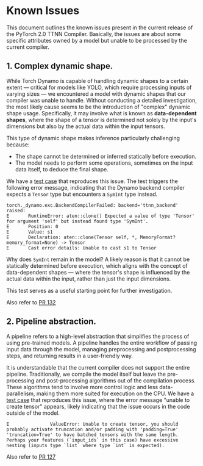 Known Issues
============

This document outlines the known issues present in the current release of the PyTorch 2.0 TTNN Compiler. Basically, the issues are about some specific attributes owned by a model but unable to be processed by the current compiler.

## 1. Complex dynamic shape.

While Torch Dynamo is capable of handling dynamic shapes to a certain extent — critical for models like YOLO, which require processing inputs of varying sizes — we encountered a model with dynamic shapes that our compiler was unable to handle. Without conducting a detailed investigation, the most likely cause seems to be the introduction of "complex" dynamic shape usage. Specifically, it may involve what is known as **data-dependent shapes**, where the shape of a tensor is determined not solely by the input's dimensions but also by the actual data within the input tensors.

This type of dynamic shape makes inference particularly challenging because:

* The shape cannot be determined or inferred statically before execution.
* The model needs to perform some operations, sometimes on the input data itself, to deduce the final shape.

We have a [test case](../tests/models/openpose/test_openpose.py) that reproduces this issue. The test triggers the following error message, indicating that the Dynamo backend compiler expects a `Tensor` type but encounters a `SymInt` type instead.

```
torch._dynamo.exc.BackendCompilerFailed: backend='ttnn_backend' raised:
E       RuntimeError: aten::clone() Expected a value of type 'Tensor' for argument 'self' but instead found type 'SymInt'.
E       Position: 0
E       Value: s1
E       Declaration: aten::clone(Tensor self, *, MemoryFormat? memory_format=None) -> Tensor
E       Cast error details: Unable to cast s1 to Tensor
```

Why does `SymInt` remain in the model? A likely reason is that it cannot be statically determined before execution, which aligns with the concept of data-dependent shapes — where the tensor's shape is influenced by the actual data within the input, rather than just the input dimensions.

This test serves as a useful starting point for further investigation.

Also refer to [PR 132](https://github.com/tenstorrent/pytorch2.0_ttnn/pull/132)

## 2. Pipeline abstraction.

A pipeline refers to a high-level abstraction that simplifies the process of using pre-trained models. A pipeline handles the entire workflow of passing input data through the model, managing preprocessing and postprocessing steps, and returning results in a user-friendly way.

It is understandable that the current compiler does not support the entire pipeline. Traditionally, we compile the model itself but leave the pre-processing and post-processing algorithms out of the compilation process. These algorithms tend to involve more control logic and less data-parallelism, making them more suited for execution on the CPU. We have a [test case](../tests/models/autoencoder_conv/test_autoencoder_conv.py) that reproduces this issue, where the error message "unable to create tensor" appears, likely indicating that the issue occurs in the code outside of the model.

```
E               ValueError: Unable to create tensor, you should probably activate truncation and/or padding with 'padding=True' 'truncation=True' to have batched tensors with the same length. Perhaps your features (`input_ids` in this case) have excessive nesting (inputs type `list` where type `int` is expected).
```

Also refer to [PR 127](https://github.com/tenstorrent/pytorch2.0_ttnn/pull/127)
